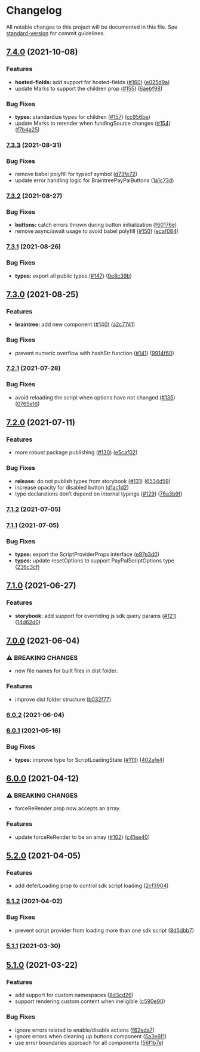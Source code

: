 # Changelog

All notable changes to this project will be documented in this file. See [standard-version](https://github.com/conventional-changelog/standard-version) for commit guidelines.

## [7.4.0](https://github.com/paypal/react-paypal-js/compare/v7.3.3...v7.4.0) (2021-10-08)

### Features

-   **hosted-fields:** add support for hosted-fields ([#160](https://github.com/paypal/react-paypal-js/issues/160)) ([e025d9a](https://github.com/paypal/react-paypal-js/commit/e025d9a1b45d43ad4b79e419188d59907b3cf1b8))
-   update Marks to support the children prop ([#155](https://github.com/paypal/react-paypal-js/issues/155)) ([6aebf98](https://github.com/paypal/react-paypal-js/commit/6aebf98b2592ed7ac68d6b232ab2fa4121dd114e))

### Bug Fixes

-   **types:** standardize types for children ([#157](https://github.com/paypal/react-paypal-js/issues/157)) ([cc956be](https://github.com/paypal/react-paypal-js/commit/cc956beb1323a7516e30174b7d7fd20c9cd60e13))
-   update Marks to rerender when fundingSource changes ([#154](https://github.com/paypal/react-paypal-js/issues/154)) ([f7b4a25](https://github.com/paypal/react-paypal-js/commit/f7b4a251b01e7777948fda846fe0b55d348ec60a))

### [7.3.3](https://github.com/paypal/react-paypal-js/compare/v7.3.2...v7.3.3) (2021-08-31)

### Bug Fixes

-   remove babel polyfill for typeof symbol ([d73fe72](https://github.com/paypal/react-paypal-js/commit/d73fe72e0bfa482226df8d38371dec969324583d))
-   update error handling logic for BraintreePayPalButtons ([1a1c73d](https://github.com/paypal/react-paypal-js/commit/1a1c73dfb15ff39452034d35a786938e5630aa5d))

### [7.3.2](https://github.com/paypal/react-paypal-js/compare/v7.3.1...v7.3.2) (2021-08-27)

### Bug Fixes

-   **buttons:** catch errors thrown during button initialization ([f60176e](https://github.com/paypal/react-paypal-js/commit/f60176e50fdbfab317bcbb08fdaac890a57ba615))
-   remove async/await usage to avoid babel polyfill ([#150](https://github.com/paypal/react-paypal-js/issues/150)) ([ecaf084](https://github.com/paypal/react-paypal-js/commit/ecaf08402f17bf92de527bb4d4d714c5007ba5cd))

### [7.3.1](https://github.com/paypal/react-paypal-js/compare/v7.3.0...v7.3.1) (2021-08-26)

### Bug Fixes

-   **types:** export all public types ([#147](https://github.com/paypal/react-paypal-js/issues/147)) ([9e8c39b](https://github.com/paypal/react-paypal-js/commit/9e8c39b773fa076c1ffabb3c259ca87f25c55141))

## [7.3.0](https://github.com/paypal/react-paypal-js/compare/v7.2.1...v7.3.0) (2021-08-25)

### Features

-   **braintree:** add new <BraintreePayPalButtons /> component ([#140](https://github.com/paypal/react-paypal-js/issues/140)) ([a2c7741](https://github.com/paypal/react-paypal-js/commit/a2c774168fbc5ae7a610df384feca684737d7fba))

### Bug Fixes

-   prevent numeric overflow with hashStr function ([#141](https://github.com/paypal/react-paypal-js/issues/141)) ([9914f60](https://github.com/paypal/react-paypal-js/commit/9914f60701c19dcde2fb42ad8791265aee37e34c))

### [7.2.1](https://github.com/paypal/react-paypal-js/compare/v7.2.0...v7.2.1) (2021-07-28)

### Bug Fixes

-   avoid reloading the script when options have not changed ([#135](https://github.com/paypal/react-paypal-js/issues/135)) ([0765e16](https://github.com/paypal/react-paypal-js/commit/0765e1600322bd511ddfc61b427d14b356d3f1b8))

## [7.2.0](https://github.com/paypal/react-paypal-js/compare/v7.1.2...v7.2.0) (2021-07-11)

### Features

-   more robust package publishing ([#130](https://github.com/paypal/react-paypal-js/issues/130)) ([e5caf02](https://github.com/paypal/react-paypal-js/commit/e5caf02ece24b22f50f7f82b40203358746b5cc2))

### Bug Fixes

-   **release:** do not publish types from storybook ([#131](https://github.com/paypal/react-paypal-js/issues/131)) ([6534d59](https://github.com/paypal/react-paypal-js/commit/6534d595033dc9960b1fe6939a31482e8f22fdbd))
-   increase opacity for disabled button ([d1ac1d2](https://github.com/paypal/react-paypal-js/commit/d1ac1d28d729774900dd757e0829812ab4cbc4f9))
-   type declarations don’t depend on internal typings ([#129](https://github.com/paypal/react-paypal-js/issues/129)) ([76a3b9f](https://github.com/paypal/react-paypal-js/commit/76a3b9f72b4893aa7c2210e0d77711820a875bef))

### [7.1.2](https://github.com/paypal/react-paypal-js/compare/v7.1.1...v7.1.2) (2021-07-05)

### [7.1.1](https://github.com/paypal/react-paypal-js/compare/v7.1.0...v7.1.1) (2021-07-05)

### Bug Fixes

-   **types:** export the ScriptProviderProps interface ([e97e3d0](https://github.com/paypal/react-paypal-js/commit/e97e3d0b0cc404e807f7f9e1173ec532592fc8cf))
-   **types:** update resetOptions to support PayPalScriptOptions type ([236c3cf](https://github.com/paypal/react-paypal-js/commit/236c3cff9be53959b24725718a8b0a999e17f02c))

## [7.1.0](https://github.com/paypal/react-paypal-js/compare/v7.0.0...v7.1.0) (2021-06-27)

### Features

-   **storybook:** add support for overriding js sdk query params ([#121](https://github.com/paypal/react-paypal-js/issues/121)) ([14d62d0](https://github.com/paypal/react-paypal-js/commit/14d62d04b3be17312b8478e815ab826434dfc6fb))

## [7.0.0](https://github.com/paypal/react-paypal-js/compare/v6.0.2...v7.0.0) (2021-06-04)

### ⚠ BREAKING CHANGES

-   new file names for built files in dist folder.

### Features

-   improve dist folder structure ([b032f77](https://github.com/paypal/react-paypal-js/commit/b032f77ceeb0181123741c0b3422ac19af94131d))

### [6.0.2](https://github.com/paypal/react-paypal-js/compare/v6.0.1...v6.0.2) (2021-06-04)

### [6.0.1](https://github.com/paypal/react-paypal-js/compare/v6.0.0...v6.0.1) (2021-05-16)

### Bug Fixes

-   **types:** improve type for ScriptLoadingState ([#113](https://github.com/paypal/react-paypal-js/issues/113)) ([402afe4](https://github.com/paypal/react-paypal-js/commit/402afe4f54b58bd5dc1d097e7c8d64e12fc852ff))

## [6.0.0](https://github.com/paypal/react-paypal-js/compare/v5.2.0...v6.0.0) (2021-04-12)

### ⚠ BREAKING CHANGES

-   forceReRender prop now accepts an array.

### Features

-   update forceReRender to be an array ([#102](https://github.com/paypal/react-paypal-js/issues/102)) ([c41ee40](https://github.com/paypal/react-paypal-js/commit/c41ee40e6899f86f2300285c4826203458f457e5))

## [5.2.0](https://github.com/paypal/react-paypal-js/compare/v5.1.2...v5.2.0) (2021-04-05)

### Features

-   add deferLoading prop to control sdk script loading ([2cf3904](https://github.com/paypal/react-paypal-js/commit/2cf3904ebe21edcd8ffd14dcd67b553ad6ced6c8))

### [5.1.2](https://github.com/paypal/react-paypal-js/compare/v5.1.1...v5.1.2) (2021-04-02)

### Bug Fixes

-   prevent script provider from loading more than one sdk script ([8d5dbb7](https://github.com/paypal/react-paypal-js/commit/8d5dbb709082bec45835336a0e04312fcc9c5e1e))

### [5.1.1](https://github.com/paypal/react-paypal-js/compare/v5.1.0...v5.1.1) (2021-03-30)

## [5.1.0](https://github.com/paypal/react-paypal-js/compare/v5.0.1...v5.1.0) (2021-03-22)

### Features

-   add support for custom namespaces ([8d3cd26](https://github.com/paypal/react-paypal-js/commit/8d3cd2612f9176dc266b4e0633827871a6ce5457))
-   support rendering custom content when ineligible ([c590e90](https://github.com/paypal/react-paypal-js/commit/c590e90dbead2539b3af6602a63f652aa6fcd7d8))

### Bug Fixes

-   ignore errors related to enable/disable actions ([f62eda7](https://github.com/paypal/react-paypal-js/commit/f62eda76b9ac00cadcce2a41b7fe14e80b9083a6))
-   ignore errors when cleaning up buttons component ([5a3e6f1](https://github.com/paypal/react-paypal-js/commit/5a3e6f15b81d37688cc40e8101c70ec3b07970ab))
-   use error boundaries approach for all components ([56f1b7e](https://github.com/paypal/react-paypal-js/commit/56f1b7e7486097701655e08be92b23de3135c863))
